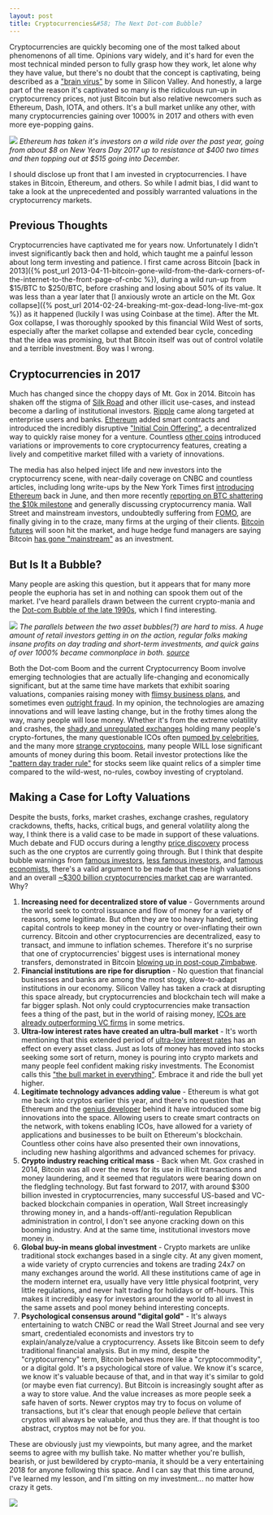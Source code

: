 ```yaml
---
layout: post
title: Cryptocurrencies&#58; The Next Dot-com Bubble?
---
```


Cryptocurrencies are quickly becoming one of the most talked about phenomenons of all time. Opinions vary widely, and it's hard for even the most technical minded person to fully grasp how they work, let alone why they have value, but there's no doubt that the concept is captivating, being described as a ["brain virus"](https://techcrunch.com/2017/09/18/ethereum-will-replace-visa-in-a-couple-of-years-says-founder/) by some in Silicon Valley. And honestly, a large part of the reason it's captivated so many is the ridiculous run-up in cryptocurrency prices, not just Bitcoin but also relative newcomers such as Ethereum, Dash, IOTA, and others. It's a bull market unlike any other, with many cryptocurrencies gaining over 1000% in 2017 and others with even more eye-popping gains.

![](/images/ethereum-bull.png)
_Ethereum has taken it's investors on a wild ride over the past year, going from about $8 on New Years Day 2017 up to resistance at $400 two times and then topping out at \$515 going into December._

I should disclose up front that I am invested in cryptocurrencies. I have stakes in Bitcoin, Ethereum, and others. So while I admit bias, I did want to take a look at the unprecedented and possibly warranted valuations in the cryptocurrency markets.

## Previous Thoughts

Cryptocurrencies have captivated me for years now. Unfortunately I didn't invest significantly back then and hold, which taught me a painful lesson about long term investing and patience. I first came across Bitcoin [back in 2013]({% post_url 2013-04-11-bitcoin-gone-wild-from-the-dark-corners-of-the-internet-to-the-front-page-of-cnbc %}), during a wild run-up from $15/BTC to $250/BTC, before crashing and losing about 50% of its value. It was less than a year later that [I anxiously wrote an article on the Mt. Gox collapse]({% post_url 2014-02-24-breaking-mt-gox-dead-long-live-mt-gox %}) as it happened (luckily I was using Coinbase at the time). After the Mt. Gox collapse, I was thoroughly spooked by this financial Wild West of sorts, especially after the market collapse and extended bear cycle, conceding that the idea was promising, but that Bitcoin itself was out of control volatile and a terrible investment. Boy was I wrong.

## Cryptocurrencies in 2017

Much has changed since the choppy days of Mt. Gox in 2014. Bitcoin has shaken off the stigma of [Silk Road](<https://en.wikipedia.org/wiki/Silk_Road_(marketplace)>) and other illicit use-cases, and instead become a darling of institutional investors. [Ripple](<https://en.wikipedia.org/wiki/Ripple_(payment_protocol)>) came along targeted at enterprise users and banks. [Ethereum](https://en.wikipedia.org/wiki/Ethereum) added smart contracts and introduced the incredibly disruptive ["Initial Coin Offering"](https://www.investopedia.com/terms/i/initial-coin-offering-ico.asp), a decentralized way to quickly raise money for a venture. Countless [other coins](https://coinmarketcap.com/) introduced variations or improvements to core cryptocurrency features, creating a lively and competitive market filled with a variety of innovations.

The media has also helped inject life and new investors into the cryptocurrency scene, with near-daily coverage on CNBC and countless articles, including long write-ups by the New York Times first [introducing Ethereum](https://www.nytimes.com/2017/06/19/business/dealbook/ethereum-bitcoin-digital-currency.html) back in June, and then more recently [reporting on BTC shattering the \$10k milestone](https://www.nytimes.com/2017/11/27/technology/bitcoin-price-10000.html) and generally discussing cryptocurrency mania. Wall Street and mainstream investors, undoubtedly suffering from [FOMO](https://www.urbandictionary.com/define.php?term=fomo), are finally giving in to the craze, many firms at the urging of their clients. [Bitcoin futures](https://www.coindesk.com/cmes-bitcoin-futures-likely-start-trading-december-11/) will soon hit the market, and huge hedge fund managers are saying Bitcoin [has gone "mainstream"](http://www.foxbusiness.com/markets/2017/11/30/bitcoin-is-going-mainstream-billionaire-investor-mike-novogratz-says.html) as an investment.

## But Is It a Bubble?

Many people are asking this question, but it appears that for many more people the euphoria has set in and nothing can spook them out of the market. I've heard parallels drawn between the current crypto-mania and the [Dot-com Bubble of the late 1990s](https://en.wikipedia.org/wiki/Dot-com_bubble), which I find interesting.

![](/images/wikipedia-dot-com-bubble.png)
_The parallels between the two asset bubbles(?) are hard to miss. A huge amount of retail investors getting in on the action, regular folks making insane profits on day trading and short-term investments, and quick gains of over 1000% became commonplace in both. [source](https://en.wikipedia.org/wiki/Dot-com_bubble)_

Both the Dot-com Boom and the current Cryptocurrency Boom involve emerging technologies that are actually life-changing and economically significant, but at the same time have markets that exhibit soaring valuations, companies raising money with [flimsy business plans](http://fortune.com/2017/08/29/sec-blockchain-ico-scam/), and sometimes even [outright fraud](https://news.bitcoin.com/cracks-appear-critics-label-bitconnect-ponzi-scheme/). In my opinion, the technologies are amazing innovations and will leave lasting change, but in the frothy times along the way, many people will lose money. Whether it's from the extreme volatility and crashes, the [shady and unregulated exchanges](https://www.wired.com/2014/03/bitcoin-exchange/) holding many people's crypto-fortunes, the many questionable ICOs often [pumped by celebrities](https://twitter.com/kevinhart4real/status/909097402006671363), and the many more [strange cryptocoins](https://coinmarketcap.com/currencies/pepe-cash/), many people WILL lose significant amounts of money during this boom. Retail investor protections like the ["pattern day trader rule"](http://www.finra.org/investors/day-trading-margin-requirements-know-rules) for stocks seem like quaint relics of a simpler time compared to the wild-west, no-rules, cowboy investing of cryptoland.

## Making a Case for Lofty Valuations

Despite the busts, forks, market crashes, exchange crashes, regulatory crackdowns, thefts, hacks, critical bugs, and general volatility along the way, I think there is a valid case to be made in support of these valuations. Much debate and FUD occurs during a lengthy [price discovery](https://en.wikipedia.org/wiki/Price_discovery) process such as the one cryptos are currently going through. But I think that despite bubble warnings from [famous investors](https://www.coindesk.com/real-bubble-billionaire-warren-buffett-doubles-bitcoin-doubt/), [less famous investors](https://www.reuters.com/article/saudi-kingdom-holding-bitcoin/update-1-bitcoin-is-enron-in-the-making-saudi-prince-alwaleed-says-idUSL8N1MY411), and [famous economists](http://reason.com/blog/2017/11/30/bitcoin-joseph-stiglitz-crypto-outlaw), there's a valid argument to be made that these high valuations and an overall [~\$300 billion cryptocurrencies market cap](https://coinmarketcap.com/charts/) are warranted. Why?

1. **Increasing need for decentralized store of value** - Governments around the world seek to control issuance and flow of money for a variety of reasons, some legitimate. But often they are too heavy handed, setting capital controls to keep money in the country or over-inflating their own currency. Bitcoin and other cryptocurrencies are decentralized, easy to transact, and immune to inflation schemes. Therefore it's no surprise that one of cryptocurrencies' biggest uses is international money transfers, demonstrated in Bitcoin [blowing up in post-coup Zimbabwe](http://money.cnn.com/2017/11/16/investing/bitcoin-zimbabwe-price/index.html).
2. **Financial institutions are ripe for disruption** - No question that financial businesses and banks are among the most stogy, slow-to-adapt institutions in our economy. Silicon Valley has taken a crack at disrupting this space already, but cryptocurrencies and blockchain tech will make a far bigger splash. Not only could cryptocurrencies make transaction fees a thing of the past, but in the world of raising money, [ICOs are already outperforming VC firms](https://techcrunch.com/2017/09/07/ico-report-q2-coindesk/) in some metrics.
3. **Ultra-low interest rates have created an ultra-bull market** - It's worth mentioning that this extended period of [ultra-low interest rates](https://seekingalpha.com/article/4127401-consequences-permanently-low-interest-rates) has an effect on every asset class. Just as lots of money has moved into stocks seeking some sort of return, money is pouring into crypto markets and many people feel confident making risky investments. The Economist calls this ["the bull market in everything"](https://www.economist.com/news/leaders/21730019-ultra-loose-monetary-policy-coming-end-it-best-tread-carefully-asset-prices-are). Embrace it and ride the bull yet higher.
4. **Legitimate technology advances adding value** - Ethereum is what got me back into cryptos earlier this year, and there's no question that Ethereum and the [genius developer](https://en.wikipedia.org/wiki/Vitalik_Buterin) behind it have introduced some big innovations into the space. Allowing users to create smart contracts on the network, with tokens enabling ICOs, have allowed for a variety of applications and businesses to be built on Ethereum's blockchain. Countless other coins have also presented their own innovations, including new hashing algorithms and advanced schemes for privacy.
5. **Crypto industry reaching critical mass** - Back when Mt. Gox crashed in 2014, Bitcoin was all over the news for its use in illicit transactions and money laundering, and it seemed that regulators were bearing down on the fledgling technology. But fast forward to 2017, with around \$300 billion invested in cryptocurrencies, many successful US-based and VC-backed blockchain companies in operation, Wall Street increasingly throwing money in, and a hands-off/anti-regulation Republican administration in control, I don't see anyone cracking down on this booming industry. And at the same time, institutional investors move money in.
6. **Global buy-in means global investment** - Crypto markets are unlike traditional stock exchanges based in a single city. At any given moment, a wide variety of crypto currencies and tokens are trading 24x7 on many exchanges around the world. All these institutions came of age in the modern internet era, usually have very little physical footprint, very little regulations, and never halt trading for holidays or off-hours. This makes it incredibly easy for investors around the world to all invest in the same assets and pool money behind interesting concepts.
7. **Psychological consensus around "digital gold"** - It's always entertaining to watch CNBC or read the Wall Street Journal and see very smart, credentialed economists and investors try to explain/analyze/value a cryptocurrency. Assets like Bitcoin seem to defy traditional financial analysis. But in my mind, despite the "cryptocurrency" term, Bitcoin behaves more like a "cryptocommodity", or a digital gold. It's a psychological store of value. We know it's scarce, we know it's valuable because of that, and in that way it's similar to gold (or maybe even fiat currency). But Bitcoin is increasingly sought after as a way to store value. And the value increases as more people seek a safe haven of sorts. Newer cryptos may try to focus on volume of transactions, but it's clear that enough people _believe_ that certain cryptos will always be valuable, and thus they are. If that thought is too abstract, cryptos may not be for you.

These are obviously just my viewpoints, but many agree, and the market seems to agree with my bullish take. No matter whether you're bullish, bearish, or just bewildered by crypto-mania, it should be a very entertaining 2018 for anyone following this space. And I can say that this time around, I've learned my lesson, and I'm sitting on my investment... no matter how crazy it gets.

![](/images/costanza-investing.jpg)

